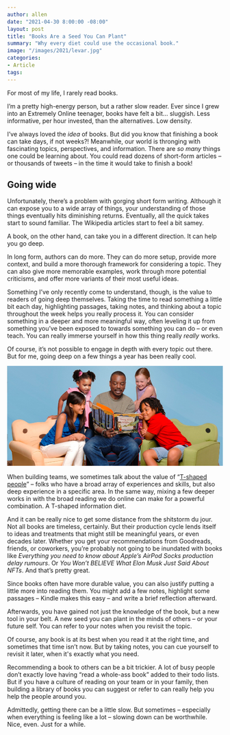 ```yaml
---
author: allen
date: "2021-04-30 8:00:00 -08:00"
layout: post
title: "Books Are a Seed You Can Plant"
summary: "Why every diet could use the occasional book."
image: "/images/2021/levar.jpg"
categories:
- Article
tags:
---
```


For most of my life, I rarely read books.

I’m a pretty high-energy person, but a rather slow reader. Ever since I grew into an Extremely Online teenager, books have felt a bit... sluggish. Less informative, per hour invested, than the alternatives. Low density.

I’ve always loved the *idea* of books. But did you know that finishing a book can take days, if not weeks?! Meanwhile, our world is thronging with fascinating topics, perspectives, and information. There are *so many* things one could be learning about. You could read dozens of short-form articles – or thousands of tweets – in the time it would take to finish a book!

## Going wide
Unfortunately, there’s a problem with gorging short form writing. Although it can expose you to a wide array of things, your understanding of those things eventually hits diminishing returns. Eventually, all the quick takes start to sound familiar. The Wikipedia articles start to feel a bit samey.

A book, on the other hand, can take you in a different direction. It can help you go deep.

In long form, authors can do more. They can do more setup, provide more context, and build a more thorough framework for considering a topic. They can also give more memorable examples, work through more potential criticisms, and offer more variants of their most useful ideas.

Something I’ve only recently come to understand, though, is the value to readers of going deep themselves. Taking the time to read something a little bit each day, highlighting passages, taking notes, and thinking about a topic throughout the week helps you really process it. You can consider something in a deeper and more meaningful way, often leveling it up from something you’ve been exposed to towards something you can do – or even teach. You can really immerse yourself in how this thing really *really* works.

Of course, it’s not possible to engage in depth with every topic out there. But for me, going deep on a few things a year has been really cool.

<img src="/images/2021/levar.jpg">

When building teams, we sometimes talk about the value of “[T-shaped people](https://en.wikipedia.org/wiki/T-shaped_skills)” – folks who have a broad array of experiences and skills, but also deep experience in a specific area. In the same way, mixing a few deeper works in with the broad reading we do online can make for a powerful combination. A T-shaped information diet.

And it can be really nice to get some distance from the shitstorm du jour. Not all books are timeless, certainly. But their production cycle lends itself to ideas and treatments that might still be meaningful years, or even decades later. Whether you get your recommendations from Goodreads, friends, or coworkers, you’re probably not going to be inundated with books like *Everything you need to know about Apple’s AirPod Socks production delay rumours*. Or *You Won’t BELIEVE What Elon Musk Just Said About NFTs*. And that’s pretty great.

Since books often have more durable value, you can also justify putting a little more into reading them. You might add a few notes, highlight some passages – Kindle makes this easy – and write a brief reflection afterward.

Afterwards, you have gained not just the knowledge of the book, but a new tool in your belt. A new seed you can plant in the minds of others – or your future self. You can refer to your notes when you revisit the topic.

Of course, any book is at its best when you read it at the right time, and sometimes that time isn’t now. But by taking notes, you can cue yourself to revisit it later, when it's exactly what you need.

Recommending a book to others can be a bit trickier. A lot of busy people don’t exactly love having “read a whole-ass book” added to their todo lists. But if you have a culture of reading on your team or in your family, then building a library of books you can suggest or refer to can really help you help the people around you.

Admittedly, getting there can be a little slow. But sometimes – especially when everything is feeling like a lot – slowing down can be worthwhile. Nice, even. Just for a while.

